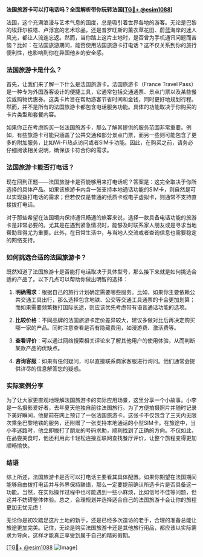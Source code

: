 **法国旅游卡可以打电话吗？全面解析带你玩转法国[[TG💪+ @esim1088](https://t.me/s/esim1088)]**

法国，这个充满浪漫与艺术气息的国度，总是吸引着世界各地的游客。无论是巴黎的埃菲尔铁塔、卢浮宫的艺术珍品，还是普罗旺斯的薰衣草花田、蔚蓝海岸的迷人风光，都让人流连忘返。然而，当你踏上这片土地时，是否曾为手机通讯问题而苦恼？比如：在法国旅游期间，能否使用法国旅游卡打电话？这不仅关系到你的旅行便利性，也影响到你在异国他乡的安全感。

### 法国旅游卡是什么？

首先，让我们来了解一下什么是法国旅游卡。法国旅游卡（France Travel Pass）是一种专为外国游客设计的便捷工具，它通常包括交通通票、景点门票以及某些餐饮或购物优惠券。这类卡片旨在帮助游客节省时间和金钱，同时更好地规划行程。然而，并不是所有的法国旅游卡都包含电话服务功能。具体的功能取决于你购买的卡片类型和套餐内容。

如果你正在考虑购买一张法国旅游卡，那么了解其提供的服务范围非常重要。例如，有些旅游卡可能只涵盖了公共交通和部分景点门票，而另一些则可能包含了更多的附加服务，比如Wi-Fi热点访问或者SIM卡功能。因此，在购买之前，请务必仔细阅读相关说明，确保该卡符合你的需求。

### 法国旅游卡能否打电话？

现在回到正题——法国旅游卡是否能够用来打电话呢？答案是：这完全取决于你所选择的具体产品。如果该旅游卡内含一张支持本地通话功能的SIM卡，则自然是可以实现拨打电话的需求；但若仅仅是普通的纸质卡或电子虚拟卡，则通常不支持直接拨打电话。

对于那些希望在法国境内保持通讯畅通的旅客来说，选择一款具备电话功能的旅游卡是非常必要的。尤其是在遇到紧急情况时，能够及时联系家人朋友或是寻求当地帮助显得尤为重要。此外，在日常生活中，与当地人交流或者查询信息也需要稳定的网络支持。

### 如何挑选合适的法国旅游卡？

既然知道了法国旅游卡是否能打电话取决于具体型号，那么接下来就是如何挑选合适的产品了。以下几点可以帮助你做出明智的选择：

1. **明确需求**：根据自己的旅行计划确定需要哪些服务。比如，如果你主要依赖公共交通工具出行，那么选择包含地铁、公交等交通工具通票的卡会更加划算；而如果需要频繁拨打国际长途，则应该优先考虑带有语音通话功能的选项。

2. **比较价格**：不同品牌的法国旅游卡定价差异较大，建议多做对比后再决定购买哪一家的产品。同时注意查看是否有隐藏费用，如漫游费、激活费等。

3. **查看评价**：可以通过网络搜索相关评论来了解其他用户的使用体验，从而判断某款产品的优缺点。

4. **咨询客服**：如果有任何疑问，可以直接联系商家客服进行询问。他们通常会提供详尽的信息解答您的疑惑。

### 实际案例分享

为了让大家更直观地理解法国旅游卡的实际应用场景，这里分享一个小故事。小李是一名摄影爱好者，去年夏天他独自前往法国旅行。为了方便拍摄照片并随时记录下美好瞬间，他提前在网上预订了一张法国旅游卡。这张卡不仅包含了三天内无限次乘坐巴黎地铁的服务，还附赠了一张支持本地通话的小型SIM卡。在旅途中，当小李迷路时，他立即拨打了朋友的号码求助，顺利找到了正确的方向。不仅如此，在品尝美食时，他还利用此卡轻松连接互联网查找餐厅评价，让整个旅程变得更加顺畅愉快。

### 结语

综上所述，法国旅游卡是否可以打电话主要看其具体配置。如果你期望在法国期间能够自由拨打电话并与外界保持联络，那么一定要提前确认所选卡片是否具备这一功能。当然，在实际操作过程中也可能遇到一些小麻烦，比如信号不佳等问题，但这并不妨碍整体体验。总之，合理规划并选择适合自己的法国旅游卡会让你的旅程更加无忧无虑！

无论你是初次踏足这片土地的新手，还是已经多次造访的老手，合理的准备总能让旅途更加完美。记住，无论是购买法国旅游卡还是其他旅行用品，都应该以实际需求为导向，这样才能真正享受到属于自己的精彩假期。

[[TG💪+ @esim1088](https://t.me/s/esim1088) ![Image](https://i.postimg.cc/4NQfJmqS/Snipaste-2025-05-13-00-14-12.png)]